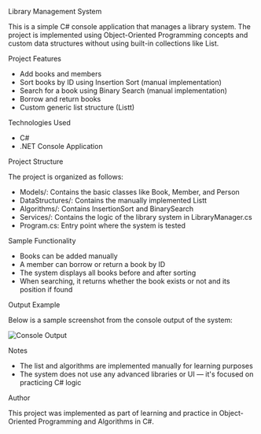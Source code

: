 Library Management System

This is a simple C# console application that manages a library system.
The project is implemented using Object-Oriented Programming concepts and custom data structures without using built-in collections like List<T>.

Project Features

- Add books and members
- Sort books by ID using Insertion Sort (manual implementation)
- Search for a book using Binary Search (manual implementation)
- Borrow and return books
- Custom generic list structure (Listt<T>)

Technologies Used

- C#
- .NET Console Application

Project Structure

The project is organized as follows:

- Models/: Contains the basic classes like Book, Member, and Person
- DataStructures/: Contains the manually implemented Listt<T>
- Algorithms/: Contains InsertionSort and BinarySearch
- Services/: Contains the logic of the library system in LibraryManager.cs
- Program.cs: Entry point where the system is tested

Sample Functionality

- Books can be added manually
- A member can borrow or return a book by ID
- The system displays all books before and after sorting
- When searching, it returns whether the book exists or not and its position if found

Output Example

Below is a sample screenshot from the console output of the system:

![Console Output](Assets/OutputExample.png)

Notes

- The list and algorithms are implemented manually for learning purposes
- The system does not use any advanced libraries or UI — it's focused on practicing C# logic

Author

This project was implemented as part of learning and practice in Object-Oriented Programming and Algorithms in C#.
